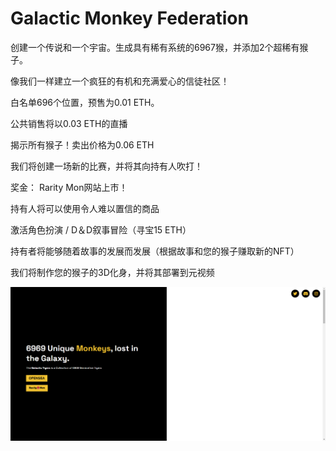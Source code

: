 # Galactic Monkey Federation

创建一个传说和一个宇宙。生成具有稀有系统的6967猴，并添加2个超稀有猴子。

像我们一样建立一个疯狂的有机和充满爱心的信徒社区！

白名单696个位置，预售为0.01 ETH。

公共销售将以0.03 ETH的直播

揭示所有猴子！卖出价格为0.06 ETH

我们将创建一场新的比赛，并将其向持有人吹打！

奖金： Rarity Mon网站上市！

持有人将可以使用令人难以置信的商品

激活角色扮演 / D＆D叙事冒险（寻宝15 ETH）

持有者将能够随着故事的发展而发展（根据故事和您的猴子赚取新的NFT）

我们将制作您的猴子的3D化身，并将其部署到元视频

![nft](1661757691833.png)

